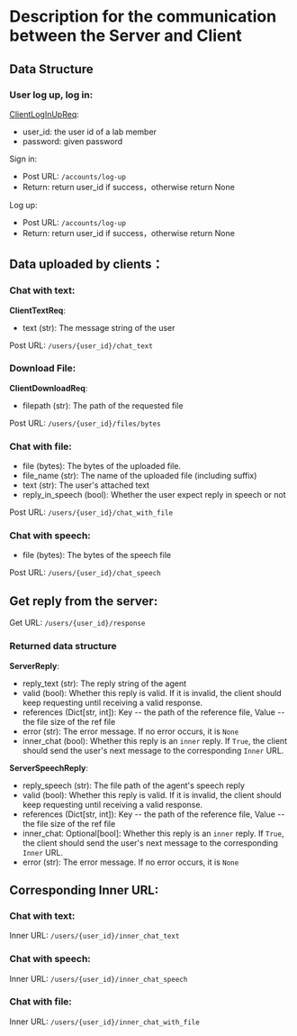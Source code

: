 # Description for the communication between the Server and Client

## Data Structure

### User log up, log in:
[ClientLogInUpReq](labridge/interface/http_server):
- user_id: the user id of a lab member
- password: given password

Sign in:

- Post URL: `/accounts/log-up`
- Return: return user_id if success，otherwise return None

Log up:

- Post URL: `/accounts/log-up`
- Return: return user_id if success，otherwise return None

## Data uploaded by clients：

### Chat with text:
**ClientTextReq**:
- text (str): The message string of the user

Post URL: `/users/{user_id}/chat_text`

### Download File:
**ClientDownloadReq**:
- filepath (str): The path of the requested file

Post URL: `/users/{user_id}/files/bytes`

### Chat with file:
- file (bytes): The bytes of the uploaded file.
- file_name (str): The name of the uploaded file (including suffix)
- text (str): The user's attached text
- reply_in_speech (bool): Whether the user expect reply in speech or not

Post URL: `/users/{user_id}/chat_with_file`

### Chat with speech:
- file (bytes): The bytes of the speech file

Post URL: `/users/{user_id}/chat_speech`

## Get reply from the server:
Get URL: `/users/{user_id}/response`

### Returned data structure
**ServerReply**:
- reply_text (str): The reply string of the agent
- valid (bool): Whether this reply is valid. If it is invalid, the client should keep requesting until receiving a valid response.
- references (Dict[str, int]): Key -- the path of the reference file, Value -- the file size of the ref file
- error (str): The error message. If no error occurs, it is `None`
- inner_chat (bool): Whether this reply is an `inner` reply. If `True`, the client should send the user's next message to
the corresponding `Inner` URL.

**ServerSpeechReply**:
- reply_speech (str): The file path of the agent's speech reply
- valid (bool):  Whether this reply is valid. If it is invalid, the client should keep requesting until receiving a valid response.
- references (Dict[str, int]): Key -- the path of the reference file, Value -- the file size of the ref file
- inner_chat: Optional[bool]: Whether this reply is an `inner` reply. If `True`, the client should send the user's next message to
the corresponding `Inner` URL.
- error (str): The error message. If no error occurs, it is `None`

## Corresponding Inner URL:

### Chat with text:
Inner URL: `/users/{user_id}/inner_chat_text`

### Chat with speech:
Inner URL: `/users/{user_id}/inner_chat_speech`

### Chat with file:
Inner URL: `/users/{user_id}/inner_chat_with_file`
